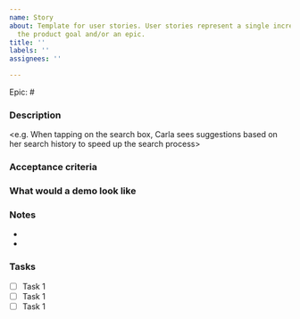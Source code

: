 ```yaml
---
name: Story
about: Template for user stories. User stories represent a single increment towards
  the product goal and/or an epic.
title: ''
labels: ''
assignees: ''

---
```


Epic: #

### Description
<e.g. When tapping on the search box, Carla sees suggestions based on her search history to speed up the search process>

### Acceptance criteria

### What would a demo look like

### Notes
* 
* 

### Tasks
- [ ] Task 1
- [ ] Task 1
- [ ] Task 1
